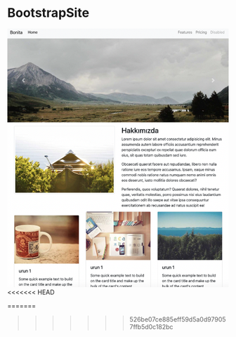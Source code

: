 # BootstrapSite
![site görünümü](<Ekran Resmi 2023-02-06 23.52.45.png>
)
<<<<<<< HEAD

=======
>>>>>>> 526be07ce885eff59d5a0d979057ffb5d0c182bc
